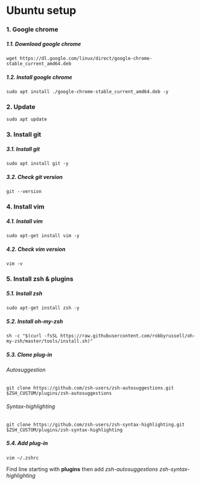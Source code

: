 # Ubuntu setup

### 1. Google chrome

##### 1.1. Download google chrome

```
wget https://dl.google.com/linux/direct/google-chrome-stable_current_amd64.deb
```

##### 1.2. Install google chrome

```
sudo apt install ./google-chrome-stable_current_amd64.deb -y
```

### 2. Update 

```
sudo apt update
```



### 3. Install git

##### 3.1. Install git

```
sudo apt install git -y
```

##### 3.2. Check git version

```
git --version
```

### 4. Install vim

##### 4.1. Install vim

```
sudo apt-get install vim -y
```

##### 4.2. Check vim version

```
vim -v
```

### 5. Install zsh & plugins

##### 5.1. Install zsh

```
sudo apt-get install zsh -y
```

##### 5.2. Install oh-my-zsh

```
sh -c "$(curl -fsSL https://raw.githubusercontent.com/robbyrussell/oh-my-zsh/master/tools/install.sh)"
```

##### 5.3. Clone plug-in

###### Autosuggestion

```
git clone https://github.com/zsh-users/zsh-autosuggestions.git $ZSH_CUSTOM/plugins/zsh-autosuggestions
```

###### Syntax-highlighting

```
git clone https://github.com/zsh-users/zsh-syntax-highlighting.git $ZSH_CUSTOM/plugins/zsh-syntax-highlighting
```

##### 5.4. Add plug-in

```
vim ~/.zshrc
```

Find line starting with **plugins** then add *zsh-autosuggestions zsh-syntax-highlighting* 

